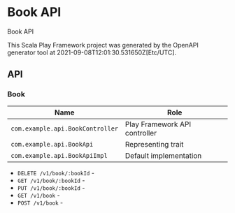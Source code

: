 # Book API

Book API

This Scala Play Framework project was generated by the OpenAPI generator tool at 2021-09-08T12:01:30.531650Z[Etc/UTC].

## API

### Book

|Name|Role|
|----|----|
|`com.example.api.BookController`|Play Framework API controller|
|`com.example.api.BookApi`|Representing trait|
|`com.example.api.BookApiImpl`|Default implementation|

* `DELETE /v1/book/:bookId` - 
* `GET /v1/book/:bookId` - 
* `PUT /v1/book/:bookId` - 
* `GET /v1/book` - 
* `POST /v1/book` - 

